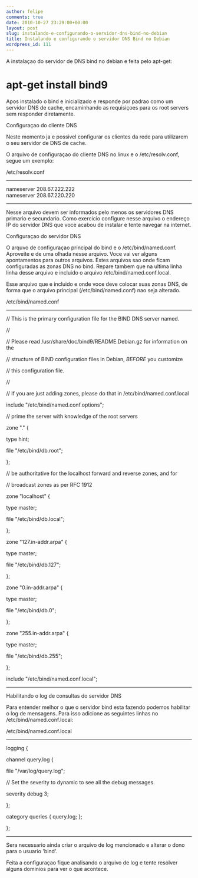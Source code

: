 ```yaml
---
author: felipe
comments: true
date: 2010-10-27 23:29:00+00:00
layout: post
slug: instalando-e-configurando-o-servidor-dns-bind-no-debian
title: Instalando e configurando o servidor DNS Bind no Debian
wordpress_id: 111
---
```



    

A instalaçao do servidor de DNS bind no debian e feita pelo apt-get:




# apt-get install bind9




Apos instalado o bind e inicializado e responde por padrao como um servidor DNS de cache, encaminhando as requisiçoes para os root servers sem responder diretamente.




Configuraçao do cliente DNS




Neste momento ja e possivel configurar os clientes da rede para utilizarem o seu servidor de DNS de cache.




O arquivo de configuraçao do cliente DNS no linux e o /etc/resolv.conf, segue um exemplo:




/etc/resolv.conf




------------------------




nameserver 208.67.222.222  
nameserver 208.67.220.220




------------------------




Nesse arquivo devem ser informados pelo menos os servidores DNS primario e secundario. Como exercicio configure nesse arquivo o endereço IP do servidor DNS que voce acabou de instalar e tente navegar na internet.







Configuraçao do servidor DNS




O arquvo de configuraçao principal do bind e o /etc/bind/named.conf. Aproveite e de uma olhada nesse arquivo. Voce vai ver alguns apontamentos para outros arquivos. Estes arquivos sao onde ficam configuradas as zonas DNS no bind. Repare tambem que na ultima linha linha desse arquivo e incluido o arquivo /etc/bind/named.conf.local.




Esse arquivo que e incluido e onde voce deve colocar suas zonas DNS, de forma que o arquivo principal (/etc/bind/named.conf) nao seja alterado.







/etc/bind/named.conf




---------------------------







// This is the primary configuration file for the BIND DNS server named.




//




// Please read /usr/share/doc/bind9/README.Debian.gz for information on the




// structure of BIND configuration files in Debian, *BEFORE* you customize




// this configuration file.




//




// If you are just adding zones, please do that in /etc/bind/named.conf.local




include "/etc/bind/named.conf.options";




// prime the server with knowledge of the root servers




zone "." {




type hint;




file "/etc/bind/db.root";




};




// be authoritative for the localhost forward and reverse zones, and for




// broadcast zones as per RFC 1912




zone "localhost" {




type master;




file "/etc/bind/db.local";




};




zone "127.in-addr.arpa" {




type master;




file "/etc/bind/db.127";




};




zone "0.in-addr.arpa" {




type master;




file "/etc/bind/db.0";




};




zone "255.in-addr.arpa" {




type master;




file "/etc/bind/db.255";




};




include "/etc/bind/named.conf.local";




--------------------------







Habilitando o log de consultas do servidor DNS




Para entender melhor o que o servidor bind esta fazendo podemos habilitar o log de mensagens. Para isso adicione as seguintes linhas no /etc/bind/named.conf.local:







/etc/bind/named.conf.local




-----------------------------------------







logging {




channel query.log {




file "/var/log/query.log";




// Set the severity to dynamic to see all the debug messages.




severity debug 3;




};




category queries { query.log; };




};







-----------------------------------------




Sera necessario ainda criar o arquivo de log mencionado e alterar o dono para o usuario 'bind'.




Feita a configuraçao fique analisando o arquivo de log e tente resolver alguns dominios para ver o que acontece.





  

